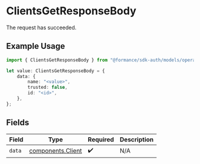 # ClientsGetResponseBody

The request has succeeded.

## Example Usage

```typescript
import { ClientsGetResponseBody } from "@formance/sdk-auth/models/operations";

let value: ClientsGetResponseBody = {
    data: {
        name: "<value>",
        trusted: false,
        id: "<id>",
    },
};
```

## Fields

| Field                                                  | Type                                                   | Required                                               | Description                                            |
| ------------------------------------------------------ | ------------------------------------------------------ | ------------------------------------------------------ | ------------------------------------------------------ |
| `data`                                                 | [components.Client](../../models/components/client.md) | :heavy_check_mark:                                     | N/A                                                    |
